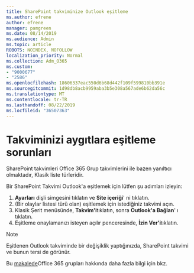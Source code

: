 ```yaml
---
title: SharePoint takviminize Outlook eşitleme
ms.author: efrene
author: efrene
manager: pamgreen
ms.date: 08/14/2019
ms.audience: Admin
ms.topic: article
ROBOTS: NOINDEX, NOFOLLOW
localization_priority: Normal
ms.collection: Adm_O365
ms.custom:
- "9000677"
- "2586"
ms.openlocfilehash: 18606337eac550d6b68d442f109f599810bb391e
ms.sourcegitcommit: 1d98db8acb9959aba3b5e308a567ade6b62da56c
ms.translationtype: MT
ms.contentlocale: tr-TR
ms.lasthandoff: 08/22/2019
ms.locfileid: "36507363"
---
```

# <a name="issues-synchronizing-your-calendar-to-devices"></a>Takviminizi aygıtlara eşitleme sorunları

SharePoint takvimleri Office 365 Grup takvimlerini ile bazen yanıltıcı olmaktadır, Klasik liste türleridir.

Bir SharePoint Takvimi Outlook'a eşitlemek için lütfen şu adımları izleyin:

1. **Ayarları** dişli simgesini tıklatın ve **Site içeriği**' ni tıklatın.
2. (Bir olaylar listesi türü olan) eşitlemek için istediğiniz takvimi açın.
3. Klasik Şerit menüsünde, **Takvim'i**tıklatın, sonra **Outlook'a Bağlan**' ı tıklatın.
4. Eşitleme onaylamanızı isteyen açılır penceresinde, **İzin Ver'i**tıklatın.

>[!Note]
> Eşitlenen Outlook takviminde bir değişiklik yaptığınızda, SharePoint takvimi ve bunun tersi de görünür.

Bu [makalede](https://support.office.com/article/Learn-about-Office-365-groups-b565caa1-5c40-40ef-9915-60fdb2d97fa2)Office 365 grupları hakkında daha fazla bilgi için bkz.
